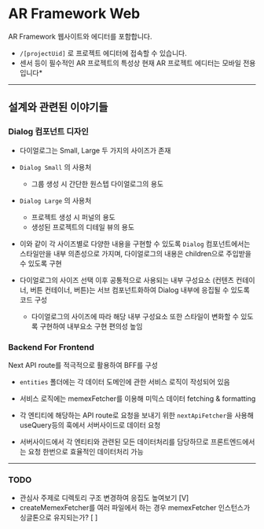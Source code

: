 # AR Framework Web

AR Framework 웹사이트와 에디터를 포함합니다.

- `/[projectUid]` 로 프로젝트 에디터에 접속할 수 있습니다.<br/>
- 센서 등이 필수적인 AR 프로젝트의 특성상 현재 AR 프로젝트 에디터는 모바일 전용입니다\*

---

## 설계와 관련된 이야기들

### Dialog 컴포넌트 디자인

- 다이얼로그는 Small, Large 두 가지의 사이즈가 존재
- `Dialog Small` 의 사용처
  - 그룹 생성 시 간단한 원스텝 다이얼로그의 용도
- `Dialog Large` 의 사용처
  - 프로젝트 생성 시 퍼널의 용도
  - 생성된 프로젝트의 디테일 뷰의 용도
- 이와 같이 각 사이즈별로 다양한 내용을 구현할 수 있도록 `Dialog` 컴포넌트에서는 스타일만을 내부 의존성으로 가지며, 다이얼로그의 내용은 children으로 주입받을 수 있도록 구현

- 다이얼로그의 사이즈 선택 이후 공통적으로 사용되는 내부 구성요소 (컨텐츠 컨테이너, 버튼 컨테이너, 버튼)는 서브 컴포넌트화하여 Dialog 내부에 응집될 수 있도록 코드 구성
  - 다이얼로그의 사이즈에 따라 해당 내부 구성요소 또한 스타일이 변화할 수 있도록 구현하여 내부요소 구현 편의성 높임

### Backend For Frontend

Next API route를 적극적으로 활용하여 BFF를 구성

- `entities` 폴더에는 각 데이터 도메인에 관한 서비스 로직이 작성되어 있음
- 서비스 로직에는 memexFetcher를 이용해 미믹스 데이터 fetching & formatting
- 각 엔티티에 해당하는 API route로 요청을 보내기 위한 `nextApiFetcher`을 사용해 useQuery등의 훅에서 서버사이드로 데이터 요청

- 서버사이드에서 각 엔티티와 관련된 모든 데이터처리를 담당하므로 프론트엔드에서는 요청 한번으로 효율적인 데이터처리 가능

---

### TODO

- 관심사 주제로 디렉토리 구조 변경하여 응집도 높여보기 [V]
- createMemexFetcher를 여러 파일에서 하는 경우 memexFetcher 인스턴스가 싱글톤으로 유지되는가? [ ]
